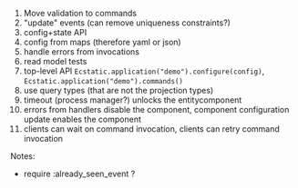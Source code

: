 1. Move validation to commands
1. "update" events (can remove uniqueness constraints?)
1. config+state API
1. config from maps (therefore yaml or json)
1. handle errors from invocations
1. read model tests
1. top-level API `Ecstatic.application("demo").configure(config)`, `Ecstatic.application("demo").commands()`
1. use query types (that are not the projection types)
1. timeout (process manager?) unlocks the entitycomponent
1. errors from handlers disable the component, component configuration update enables the component
1. clients can wait on command invocation, clients can retry command invocation

Notes:
- require :already_seen_event ?
